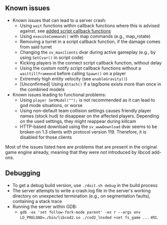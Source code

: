 ## Known issues
- Known issues that can lead to a server crash:
  - Using `wait` functions within callback functions where this is advised against, see [added script callback functions](doc/added_script_callback_functions.md)
  - Using `executeCommand()` with map commands (e.g., map_rotate)
  - Removing a turret in a script callback function, if the damage comes from said turret
  - Changing the `sv_maxclients` dvar during active gameplay (e.g., by using `SetCvar()` in script code)
  - Kicking players in the connect script callback function, without delay
  - Using the custom notify script callback functions without a `waittillframeend` before calling `Spawn()` on a player
  - Extremely high entity velocity (see `enableGravity()`)
  - [Unconfirmed] Using `Attach()` if a tag/bone exists more than once in the combined models
- Known issues leading to functional problems:
  - Using `player SetModel("");` is not recommended as it can lead to god mode situations, or worse
  - Using non-default team collision settings causes friendly player names (stock hud) to disappear on the affected players. Depending on the used settings, they might reappear during killcam
  - HTTP-based download using the `sv_wwwDownload` dvar seems to be broken on 1.3 clients with protocol version 119. Therefore, it is disabled for those clients

Most of the issues listed here are problems that are present in the original game engine already, meaning that they were *not* introduced by libcod add-ons.

## Debugging
- To get a debug build version, use `./doit.sh debug` in the build process
- The server attempts to write a crash.log file in the server's working directory on unexpected termination (e.g., on segmentation faults), containing a stack trace
- Running the server within GDB:
  - `gdb -ex 'set follow-fork-mode parent' -ex r --args env LD_PRELOAD=./bin/libcod2.so ./cod2_lnxded +set fs_game ...` etc.